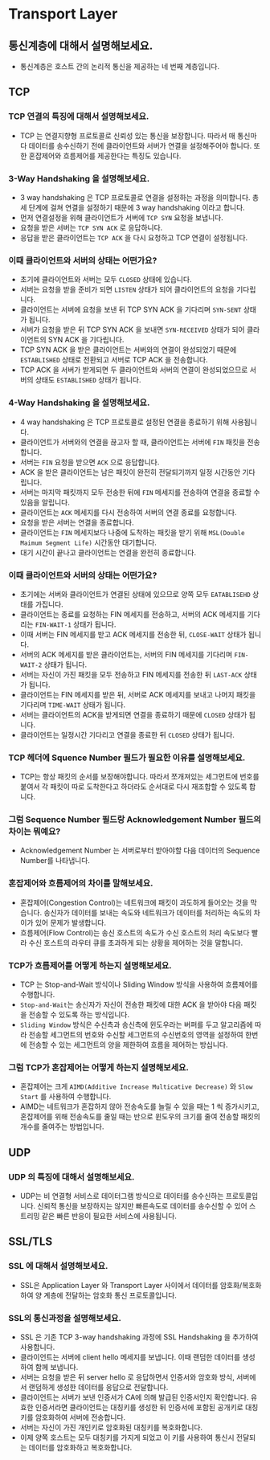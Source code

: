 # Transport Layer 

## 통신계층에 대해서 설명해보세요.

- 통신계층은 호스트 간의 논리적 통신을 제공하는 네 번째 계층입니다.

## TCP

### TCP 연결의 특징에 대해서 설명해보세요.

- TCP 는 연결지향형 프로토콜로 신뢰성 있는 통신을 보장합니다. 따라서 매 통신마다 데이터를 송수신하기 전에 클라이언트와 서버가 연결을 설정해주어야 합니다. 또한 혼잡제어와 흐름제어를 제공한다는 특징도 있습니다.

### 3-Way Handshaking 을 설명해보세요.

- 3 way handshaking 은 TCP 프로토콜로 연결을 설정하는 과정을 의미합니다. 총 세 단계에 걸쳐 연결을 설정하기 때문에 3 way handshaking 이라고 합니다.
- 먼저 연결설정을 위해 클라이언트가 서버에 `TCP SYN` 요청을 보냅니다.
- 요청을 받은 서버는 `TCP SYN ACK` 로 응답하니다.
- 응답을 받은 클라이언트는 `TCP ACK` 을 다시 요청하고 TCP 연결이 설정됩니다.

### 이때 클라이언트와 서버의 상태는 어떤가요?

- 초기에 클라이언트와 서버는 모두 `CLOSED` 상태에 있습니다.
- 서버는 요청을 받을 준비가 되면 `LISTEN` 상태가 되어 클라이언트의 요청을 기다립니다. 
- 클라이언트는 서버에 요청을 보낸 뒤 TCP SYN ACK 을 기다리며 `SYN-SENT` 상태가 됩니다.
- 서버가 요청을 받은 뒤 TCP SYN ACK 을 보내면 `SYN-RECEIVED` 상태가 되어 클라이언트의 SYN ACK 을 기다립니다.
- TCP SYN ACK 을 받은 클라이언트는 서버와의 연결이 완성되었기 때문에 `ESTABLISHED` 상태로 전환되고 서버로 TCP ACK 을 전송합니다.
- TCP ACK 을 서버가 받게되면 두 클라이언트와 서버의 연결이 완성되었으므로 서버의 상태도 `ESTABLISHED` 상태가 됩니다.

### 4-Way Handshaking 을 설명해보세요.

- 4 way handshaking 은 TCP 프로토콜로 설정된 연결을 종료하기 위해 사용됩니다.
- 클라이언트가 서버와의 연결을 끊고자 할 때, 클라이언트는 서버에 `FIN` 패킷을 전송합니다.
- 서버는 `FIN` 요청을 받으면 `ACK` 으로 응답합니다.
- ACK 을 받은 클라이언트는 남은 패킷이 완전히 전달되기까지 일정 시간동안 기다립니다.
- 서버는 마지막 패킷까지 모두 전송한 뒤에 `FIN` 메세지를 전송하여 연결을 종료할 수 있음을 알립니다. 
- 클라이언트는 `ACK` 메세지를 다시 전송하여 서버의 연결 종료를 요청합니다.
- 요청을 받은 서버는 연결을 종료합니다.
- 클라이언트는 `FIN` 메세지보다 나중에 도착하는 패킷을 받기 위해 `MSL(Double Maimum Segment Life)` 시간동안 대기합니다.
- 대기 시간이 끝나고 클라이언트는 연결을 완전히 종료합니다.

### 이때 클라이언트와 서버의 상태는 어떤가요?

- 초기에는 서버와 클라이언트가 연결된 상태에 있으므로 양쪽 모두 `EATABLISEHD` 상태를 가집니다. 
- 클라이언트는 종료를 요청하는 FIN 메세지를 전송하고, 서버의 ACK 메세지를 기다리는 `FIN-WAIT-1` 상태가 됩니다.
- 이때 서버는 FIN 메세지를 받고 ACK 메세지를 전송한 뒤, `CLOSE-WAIT` 상태가 됩니다.
- 서버의 ACK 메세지를 받은 클라이언트는, 서버의 FIN 메세지를 기다리며 `FIN-WAIT-2` 상태가 됩니다.
- 서버는 자신이 가진 패킷을 모두 전송하고 FIN 메세지를 전송한 뒤 `LAST-ACK` 상태가 됩니다. 
- 클라이언트는 FIN 메세지를 받은 뒤, 서버로 ACK 메세지를 보내고 나머지 패킷을 기다리며 `TIME-WAIT` 상태가 됩니다.
- 서버는 클라이언트의 ACK을 받게되면 연결을 종료하기 때문에 `CLOSED` 상태가 됩니다.
- 클라이언트는 일정시간 기다리고 연결을 종료한 뒤 `CLOSED` 상태가 됩니다.

### TCP 헤더에 Squence Number 필드가 필요한 이유를 설명해보세요.

- TCP는 항상 패킷의 순서를 보장해야합니다. 따라서 쪼개져있는 세그먼트에 번호를 붙여서 각 패킷이 따로 도착한다고 하더라도 순서대로 다시 재조합할 수 있도록 합니다.

### 그럼 Sequence Number 필드랑 Acknowledgement Number 필드의 차이는 뭐예요?

- Acknowledgement Number 는 서버로부터 받아야할 다음 데이터의 Sequence Number를 나타냅니다.

### 혼잡제어와 흐름제어의 차이를 말해보세요.

- 혼잡제어(Congestion Control)는 네트워크에 패킷이 과도하게 들어오는 것을 막습니다. 송신자가 데이터를 보내는 속도와 네트워크가 데이터를 처리하는 속도의 차이가 있어 문제가 발생합니다. 
- 흐름제어(Flow Control)는 송신 호스트의 속도가 수신 호스트의 처리 속도보다 빨라 수신 호스트의 라우터 큐를 초과하게 되는 상황을 제어하는 것을 말합니다.

### TCP가 흐름제어를 어떻게 하는지 설명해보세요.

- TCP 는 Stop-and-Wait 방식이나 Sliding Window 방식을 사용하여 흐름제어를 수행합니다.
- `Stop-and-Wait`는 송신자가 자신이 전송한 패킷에 대한 ACK 을 받아야 다음 패킷을 전송할 수 있도록 하는 방식입니다.
- `Sliding Window` 방식은 수신측과 송신측에 윈도우라는 버퍼를 두고 알고리즘에 따라 전송할 세그먼트의 번호와 수신할 세그먼트의 수신번호의 영역을 설정하여 한번에 전송할 수 있는 세그먼트의 양을 제한하여 흐름을 제어하는 방십니다. 

### 그럼 TCP가 혼잡제어는 어떻게 하는지 설명해보세요.

- 혼잡제어는 크게 `AIMD(Additive Increase Multicative Decrease)` 와 `Slow Start` 를 사용하여 수행합니다. 
- AIMD는 네트워크가 혼잡하지 않아 전송속도를 늘릴 수 있을 때는 1 씩 증가시키고, 혼잡제어를 위해 전송속도를 줄일 때는 반으로 윈도우의 크기를 줄여 전송할 패킷의 개수를 줄여주는 방법입니다.

## UDP

### UDP 의 특징에 대해서 설명해보세요.

- UDP는 비 연결형 서비스로 데이터그램 방식으로 데이터를 송수신하는 프로토콜입니다. 신뢰적 통신을 보장하지는 않지만 빠른속도로 데이터를 송수신할 수 있어 스트리밍 같은 빠른 반응이 필요한 서비스에 사용됩니다.

## SSL/TLS

### SSL 에 대해서 설명해보세요.

- SSL은 Application Layer 와 Transport Layer 사이에서 데이터를 암호화/복호화하여 양 계층에 전달하는 암호화 통신 프로토콜입니다.

### SSL의 통신과정을 설명해보세요.

- SSL 은 기존 TCP 3-way handshaking 과정에 SSL Handshaking 을 추가하여 사용합니다. 
- 클라이언트는 서버에 client hello 메세지를 보냅니다. 이때 랜덤한 데이터를 생성하여 함께 보냅니다.
- 서버는 요청을 받은 뒤 server hello 로 응답하면서 인증서와 암호화 방식, 서버에서 랜덤하게 생성한 데이터를 응답으로 전달합니다.
- 클라이언트는 서버가 보낸 인증서가 CA에 의해 발급된 인증서인지 확인합니다. 유효한 인증서라면 클라이언트는 대칭키를 생성한 뒤 인증서에 포함된 공개키로 대칭키를 암호화하여 서버에 전송합니다. 
- 서버는 자신이 가진 개인키로 암호화된 대칭키를 복호화합니다.
- 이제 양쪽 호스트는 모두 대칭키를 가지게 되었고 이 키를 사용하여 통신시 전달되는 데이터를 암호화하고 복호화합니다.
